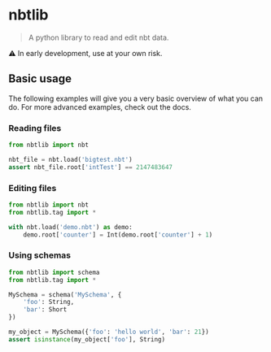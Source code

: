 
# nbtlib

> A python library to read and edit nbt data.

:warning: In early development, use at your own risk.

## Basic usage

The following examples will give you a very basic overview of what you can do. For more advanced examples, check out the docs.

### Reading files

```py
from nbtlib import nbt

nbt_file = nbt.load('bigtest.nbt')
assert nbt_file.root['intTest'] == 2147483647
```

### Editing files

```py
from nbtlib import nbt
from nbtlib.tag import *

with nbt.load('demo.nbt') as demo:
    demo.root['counter'] = Int(demo.root['counter'] + 1)
```

### Using schemas

```py
from nbtlib import schema
from nbtlib.tag import *

MySchema = schema('MySchema', {
    'foo': String,
    'bar': Short
})

my_object = MySchema({'foo': 'hello world', 'bar': 21})
assert isinstance(my_object['foo'], String)
```
